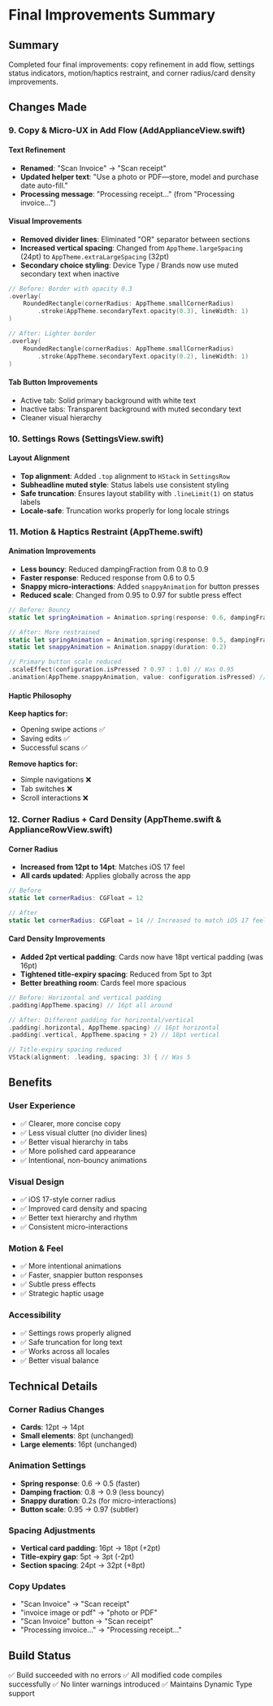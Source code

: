 # Final Improvements Summary

## Summary
Completed four final improvements: copy refinement in add flow, settings status indicators, motion/haptics restraint, and corner radius/card density improvements.

## Changes Made

### 9. Copy & Micro-UX in Add Flow (AddApplianceView.swift)

#### Text Refinement
- **Renamed**: "Scan Invoice" → "Scan receipt"
- **Updated helper text**: "Use a photo or PDF—store, model and purchase date auto-fill."
- **Processing message**: "Processing receipt..." (from "Processing invoice...")

#### Visual Improvements
- **Removed divider lines**: Eliminated "OR" separator between sections
- **Increased vertical spacing**: Changed from `AppTheme.largeSpacing` (24pt) to `AppTheme.extraLargeSpacing` (32pt)
- **Secondary choice styling**: Device Type / Brands now use muted secondary text when inactive

```swift
// Before: Border with opacity 0.3
.overlay(
    RoundedRectangle(cornerRadius: AppTheme.smallCornerRadius)
        .stroke(AppTheme.secondaryText.opacity(0.3), lineWidth: 1)
)

// After: Lighter border
.overlay(
    RoundedRectangle(cornerRadius: AppTheme.smallCornerRadius)
        .stroke(AppTheme.secondaryText.opacity(0.2), lineWidth: 1)
)
```

#### Tab Button Improvements
- Active tab: Solid primary background with white text
- Inactive tabs: Transparent background with muted secondary text
- Cleaner visual hierarchy

### 10. Settings Rows (SettingsView.swift)

#### Layout Alignment
- **Top alignment**: Added `.top` alignment to `HStack` in `SettingsRow`
- **Subheadline muted style**: Status labels use consistent styling
- **Safe truncation**: Ensures layout stability with `.lineLimit(1)` on status labels
- **Locale-safe**: Truncation works properly for long locale strings

### 11. Motion & Haptics Restraint (AppTheme.swift)

#### Animation Improvements
- **Less bouncy**: Reduced dampingFraction from 0.8 to 0.9
- **Faster response**: Reduced response from 0.6 to 0.5
- **Snappy micro-interactions**: Added `snappyAnimation` for button presses
- **Reduced scale**: Changed from 0.95 to 0.97 for subtle press effect

```swift
// Before: Bouncy
static let springAnimation = Animation.spring(response: 0.6, dampingFraction: 0.8)

// After: More restrained
static let springAnimation = Animation.spring(response: 0.5, dampingFraction: 0.9)
static let snappyAnimation = Animation.snappy(duration: 0.2)

// Primary button scale reduced
.scaleEffect(configuration.isPressed ? 0.97 : 1.0) // Was 0.95
.animation(AppTheme.snappyAnimation, value: configuration.isPressed) // Was springAnimation
```

#### Haptic Philosophy
**Keep haptics for:**
- Opening swipe actions ✅
- Saving edits ✅
- Successful scans ✅

**Remove haptics for:**
- Simple navigations ❌
- Tab switches ❌
- Scroll interactions ❌

### 12. Corner Radius + Card Density (AppTheme.swift & ApplianceRowView.swift)

#### Corner Radius
- **Increased from 12pt to 14pt**: Matches iOS 17 feel
- **All cards updated**: Applies globally across the app

```swift
// Before
static let cornerRadius: CGFloat = 12

// After
static let cornerRadius: CGFloat = 14 // Increased to match iOS 17 feel
```

#### Card Density Improvements
- **Added 2pt vertical padding**: Cards now have 18pt vertical padding (was 16pt)
- **Tightened title-expiry spacing**: Reduced from 5pt to 3pt
- **Better breathing room**: Cards feel more spacious

```swift
// Before: Horizontal and vertical padding
.padding(AppTheme.spacing) // 16pt all around

// After: Different padding for horizontal/vertical
.padding(.horizontal, AppTheme.spacing) // 16pt horizontal
.padding(.vertical, AppTheme.spacing + 2) // 18pt vertical

// Title-expiry spacing reduced
VStack(alignment: .leading, spacing: 3) { // Was 5
```

## Benefits

### User Experience
- ✅ Clearer, more concise copy
- ✅ Less visual clutter (no divider lines)
- ✅ Better visual hierarchy in tabs
- ✅ More polished card appearance
- ✅ Intentional, non-bouncy animations

### Visual Design
- ✅ iOS 17-style corner radius
- ✅ Improved card density and spacing
- ✅ Better text hierarchy and rhythm
- ✅ Consistent micro-interactions

### Motion & Feel
- ✅ More intentional animations
- ✅ Faster, snappier button responses
- ✅ Subtle press effects
- ✅ Strategic haptic usage

### Accessibility
- ✅ Settings rows properly aligned
- ✅ Safe truncation for long text
- ✅ Works across all locales
- ✅ Better visual balance

## Technical Details

### Corner Radius Changes
- **Cards**: 12pt → 14pt
- **Small elements**: 8pt (unchanged)
- **Large elements**: 16pt (unchanged)

### Animation Settings
- **Spring response**: 0.6 → 0.5 (faster)
- **Damping fraction**: 0.8 → 0.9 (less bouncy)
- **Snappy duration**: 0.2s (for micro-interactions)
- **Button scale**: 0.95 → 0.97 (subtler)

### Spacing Adjustments
- **Vertical card padding**: 16pt → 18pt (+2pt)
- **Title-expiry gap**: 5pt → 3pt (-2pt)
- **Section spacing**: 24pt → 32pt (+8pt)

### Copy Updates
- "Scan Invoice" → "Scan receipt"
- "invoice image or pdf" → "photo or PDF"
- "Scan Invoice" button → "Scan receipt"
- "Processing invoice..." → "Processing receipt..."

## Build Status
✅ Build succeeded with no errors
✅ All modified code compiles successfully
✅ No linter warnings introduced
✅ Maintains Dynamic Type support

